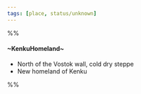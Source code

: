 ```yaml
---
tags: [place, status/unknown]
---
```


%%
#### ~KenkuHomeland~

- North of the Vostok wall, cold dry steppe    
- New homeland of Kenku
      


%%
